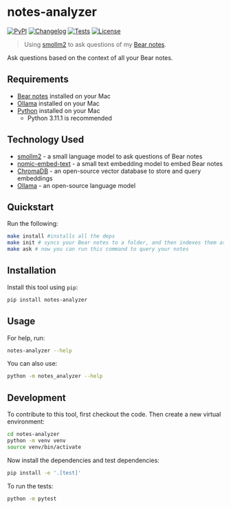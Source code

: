 # notes-analyzer

[![PyPI](https://img.shields.io/pypi/v/notes-analyzer.svg)](https://pypi.org/project/notes-analyzer/)
[![Changelog](https://img.shields.io/github/v/release/program247365/notes-analyzer?include_prereleases&label=changelog)](https://github.com/program247365/notes-analyzer/releases)
[![Tests](https://github.com/program247365/notes-analyzer/actions/workflows/test.yml/badge.svg)](https://github.com/program247365/notes-analyzer/actions/workflows/test.yml)
[![License](https://img.shields.io/badge/license-Apache%202.0-blue.svg)](https://github.com/program247365/notes-analyzer/blob/master/LICENSE)

> Using [smollm2](https://ollama.com/library/smollm2:135m) to ask questions of my [Bear notes](https://bear.app).

Ask questions based on the context of all your Bear notes.

## Requirements

- [Bear notes](https://bear.app) installed on your Mac
- [Ollama](https://ollama.com) installed on your Mac
- [Python](https://www.python.org) installed on your Mac
    - Python 3.11.1 is recommended

## Technology Used

- [smollm2](https://ollama.com/library/smollm2:135m) - a small language model to ask questions of Bear notes
- [nomic-embed-text](https://ollama.com/library/nomic-embed-text) - a small text embedding model to embed Bear notes
- [ChromaDB](https://www.chromadb.dev/) - an open-source vector database to store and query embeddings
- [Ollama](https://ollama.com) - an open-source language model

## Quickstart

Run the following:

```bash
make install #installs all the deps
make init # syncs your Bear notes to a folder, and then indexes them as embeddings into ChromaDB sqlite db
make ask # now you can run this command to query your notes
```

## Installation

Install this tool using `pip`:
```bash
pip install notes-analyzer
```
## Usage

For help, run:
```bash
notes-analyzer --help
```
You can also use:
```bash
python -m notes_analyzer --help
```
## Development

To contribute to this tool, first checkout the code. Then create a new virtual environment:
```bash
cd notes-analyzer
python -m venv venv
source venv/bin/activate
```
Now install the dependencies and test dependencies:
```bash
pip install -e '.[test]'
```
To run the tests:
```bash
python -m pytest
```
